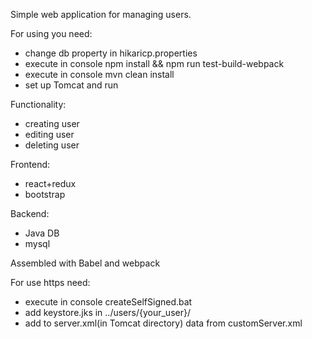 Simple web application for managing users.

For using you need:
- change db property in hikaricp.properties
- execute in console npm install && npm run test-build-webpack
- execute in console mvn clean install
- set up Tomcat and run

Functionality:
- creating user
- editing user
- deleting user


Frontend:
- react+redux
- bootstrap

Backend:
- Java
DB
- mysql

Assembled with Babel and webpack

For use https need: 
- execute in console createSelfSigned.bat
- add keystore.jks in ../users/{your_user}/
- add to server.xml(in Tomcat directory) data from customServer.xml
